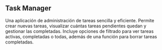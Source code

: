 ## Task Manager

Una aplicación de administración de tareas sencilla y eficiente. Permite crear nuevas tareas, visualizar cuántas tareas pendientes quedan y gestionar las completadas. Incluye opciones de filtrado para ver tareas activas, completadas o todas, además de una función para borrar tareas completadas.
